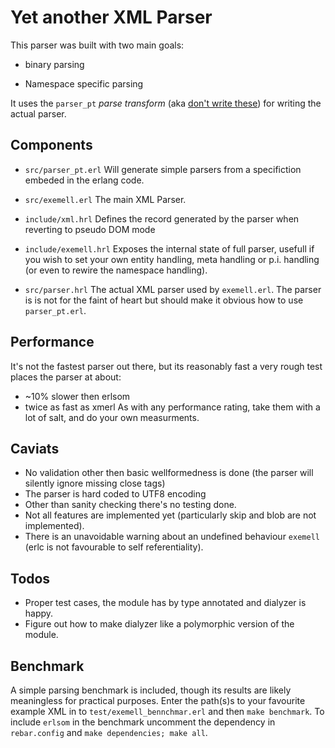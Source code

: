 <!-- vim: ft=markdown
-->


Yet another XML Parser
=====================

This parser was built with two main goals:

* binary parsing

* Namespace specific parsing

It uses the `parser_pt` _parse transform_ (aka [don't write these](http://www.erlang.org/doc/man/erl_id_trans.html#parse_transform-2)) for writing the actual parser.

Components
----------

* `src/parser_pt.erl`
  Will generate simple parsers from a specifiction embeded in the erlang code.

* `src/exemell.erl`
  The main XML Parser.

* `include/xml.hrl`
  Defines the record generated by the parser when reverting to pseudo DOM mode

* `include/exemell.hrl`
  Exposes the internal state of full parser, usefull if you wish to set your own entity handling, meta handling or p.i. handling (or even to rewire the namespace handling).

* `src/parser.hrl`
  The actual XML parser used by `exemell.erl`.
  The parser is is not for the faint of heart but should make it obvious how to use `parser_pt.erl`.


Performance
-----------

It's not the fastest parser out there, but its reasonably fast a very rough test places the parser at about:
 * ~10% slower then erlsom
 * twice as fast as xmerl
As with any performance rating, take them with a lot of salt, and do your own measurments.

Caviats
-------
* No validation other then basic wellformedness is done (the parser will silently ignore missing close tags)
* The parser is hard coded to UTF8 encoding
* Other than sanity checking there's no testing done.
* Not all features are implemented yet (particularly skip and blob are not implemented).
* There is an unavoidable warning about an undefined behaviour `exemell` (erlc is not favourable to self referentiality).

Todos
-----
* Proper test cases, the module has by type annotated and dialyzer is happy.
* Figure out how to make dialyzer like a polymorphic version of the module.

Benchmark
---------
A simple parsing benchmark is included, though its results are likely meaningless for practical purposes. Enter the path(s)s to your favourite example XML in to `test/exemell_bennchmar.erl` and then `make benchmark`.
To include `erlsom` in the benchmark uncomment the dependency in `rebar.config` and `make dependencies; make all`.



